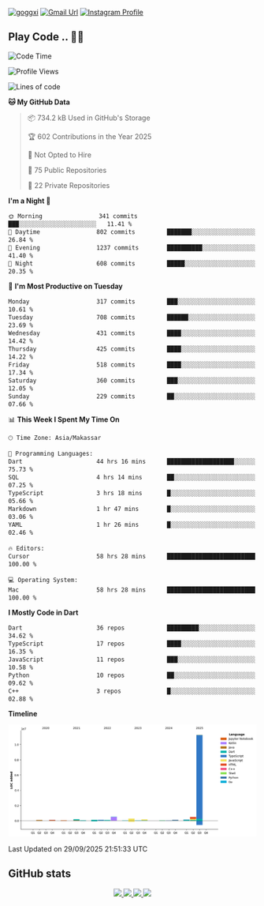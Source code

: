 [![goggxi](https://img.shields.io/badge/Portofolio-Goggxi-orange)](https://goggxi.github.io)
[![Gmail Url](https://img.shields.io/twitter/url?label=Goggxi@gmail.com&logo=gmail&style=social&url=http%3A%2F%2Fmailto%3Acontact.Goggxi@gmail.com)](mailto:Goggxi@gmail.com) [![Instagram Profile](https://img.shields.io/twitter/url?label=moh_rifkan&logo=instagram&style=social&url=https://www.instagram.com/moh_rifkan/)](https://www.instagram.com/moh_rifkan/)

## Play Code .. 💬🚀

<!-- [![Moh Rifkan GitHub stats](https://github-readme-stats.vercel.app/api?username=goggxi&count_private=true&show_icons=true&theme=dracula&custom_title=Goggxi%20Statistic%20🚀)](https://github.com/goggxi/goggxi)

[![Top Langs](https://github-readme-stats.vercel.app/api/top-langs/?username=goggxi&langs_count=8&layout=compact&show_icons=true&theme=dracula)](https://github.com/goggxi/goggxi) -->

<!--START_SECTION:waka-->
![Code Time](http://img.shields.io/badge/Code%20Time-4%2C600%20hrs%2059%20mins-blue)

![Profile Views](http://img.shields.io/badge/Profile%20Views-9-blue)

![Lines of code](https://img.shields.io/badge/From%20Hello%20World%20I%27ve%20Written-13.8%20million%20lines%20of%20code-blue)

**🐱 My GitHub Data** 

> 📦 734.2 kB Used in GitHub's Storage 
 > 
> 🏆 602 Contributions in the Year 2025
 > 
> 🚫 Not Opted to Hire
 > 
> 📜 75 Public Repositories 
 > 
> 🔑 22 Private Repositories 
 > 
**I'm a Night 🦉** 

```text
🌞 Morning                341 commits         ███░░░░░░░░░░░░░░░░░░░░░░   11.41 % 
🌆 Daytime                802 commits         ███████░░░░░░░░░░░░░░░░░░   26.84 % 
🌃 Evening                1237 commits        ██████████░░░░░░░░░░░░░░░   41.40 % 
🌙 Night                  608 commits         █████░░░░░░░░░░░░░░░░░░░░   20.35 % 
```
📅 **I'm Most Productive on Tuesday** 

```text
Monday                   317 commits         ███░░░░░░░░░░░░░░░░░░░░░░   10.61 % 
Tuesday                  708 commits         ██████░░░░░░░░░░░░░░░░░░░   23.69 % 
Wednesday                431 commits         ████░░░░░░░░░░░░░░░░░░░░░   14.42 % 
Thursday                 425 commits         ████░░░░░░░░░░░░░░░░░░░░░   14.22 % 
Friday                   518 commits         ████░░░░░░░░░░░░░░░░░░░░░   17.34 % 
Saturday                 360 commits         ███░░░░░░░░░░░░░░░░░░░░░░   12.05 % 
Sunday                   229 commits         ██░░░░░░░░░░░░░░░░░░░░░░░   07.66 % 
```


📊 **This Week I Spent My Time On** 

```text
🕑︎ Time Zone: Asia/Makassar

💬 Programming Languages: 
Dart                     44 hrs 16 mins      ███████████████████░░░░░░   75.73 % 
SQL                      4 hrs 14 mins       ██░░░░░░░░░░░░░░░░░░░░░░░   07.25 % 
TypeScript               3 hrs 18 mins       █░░░░░░░░░░░░░░░░░░░░░░░░   05.66 % 
Markdown                 1 hr 47 mins        █░░░░░░░░░░░░░░░░░░░░░░░░   03.06 % 
YAML                     1 hr 26 mins        █░░░░░░░░░░░░░░░░░░░░░░░░   02.46 % 

🔥 Editors: 
Cursor                   58 hrs 28 mins      █████████████████████████   100.00 % 

💻 Operating System: 
Mac                      58 hrs 28 mins      █████████████████████████   100.00 % 
```

**I Mostly Code in Dart** 

```text
Dart                     36 repos            █████████░░░░░░░░░░░░░░░░   34.62 % 
TypeScript               17 repos            ████░░░░░░░░░░░░░░░░░░░░░   16.35 % 
JavaScript               11 repos            ███░░░░░░░░░░░░░░░░░░░░░░   10.58 % 
Python                   10 repos            ██░░░░░░░░░░░░░░░░░░░░░░░   09.62 % 
C++                      3 repos             █░░░░░░░░░░░░░░░░░░░░░░░░   02.88 % 
```



**Timeline**

![Lines of Code chart](https://raw.githubusercontent.com/Goggxi/Goggxi/main/assets/bar_graph.png)


 Last Updated on 29/09/2025 21:51:33 UTC
<!--END_SECTION:waka-->

## GitHub stats

<p align="center">
  <a href="https://github.com/goggxi">
    <img src="http://github-profile-summary-cards.vercel.app/api/cards/profile-details?username=goggxi&theme=transparent" />
  </a>
  <a href="https://github.com/goggxi">
    <img src="https://github-readme-streak-stats.herokuapp.com/?user=goggxi&hide_border=true&card_width=338&theme=transparent" />
  </a>
  <a href="https://github.com/goggxi">
    <img src="http://github-profile-summary-cards.vercel.app/api/cards/stats?username=goggxi&theme=transparent" />
  </a>
  <a href="https://github.com/goggxi">
    <img src="https://github-readme-stats.vercel.app/api/top-langs/?username=goggxi&langs_count=10&exclude_repo=&hide=c,makefile,html,css,sass,nix,nunjucks,tsql,dockerfile,shell&card_width=699&hide_border=true&theme=transparent" />
  </a>
  <!-- <br/>
  <a href="https://github.com/goggxi">
    <img src="https://komarev.com/ghpvc/?username=goggxi&color=blue&style=flat" />
  </a> -->
</p>
